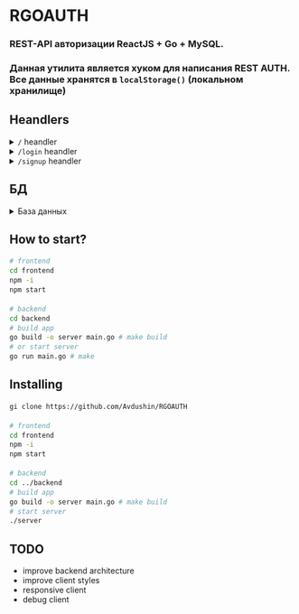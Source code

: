 # RGOAUTH

### REST-API авторизации ReactJS + Go + MySQL.
### Данная утилита является хуком для написания REST AUTH. Все данные хранятся в `localStorage()` (локальном хранилище)


## Heandlers

<details>
  <summary><code>/</code> heandler </summary>
  
  ### main page
  
\
  ![](docs/img/rgoauth.png)

  ### loggined user
\
![](docs/img/1.jpg)
  
</details>

<details>
  <summary><code>/login</code> heandler </summary>

  `/login` heandler

![login-screen](docs/img/empty.png)

### After authorization, the password is hashed
\
  ![](docs/img/hashed-pass.jpg)
  
</details>

<details>
  <summary><code>/signup</code> heandler </summary>

### `/signup` heandler 
\
![](docs/img/signup.jpg)

![](docs/img/signup-process.jpg)
  
</details>

## БД

<details>
  <summary>База данных</summary>

### Таблицы

![](docs/img/db/tables.jpg)

### Таблица Users
  
структура:

![](docs/img/db/users_struct.jpg)

пример:

![](docs/img/db/users_example.jpg)


<!-- ### Таблица Sessions
  
структура:

![](docs/img/db/sessions_struct.jpg)

пример:

![](docs/img/db/sessions_example.jpg) -->

</details>


## How to start?

```bash
# frontend
cd frontend
npm -i
npm start

# backend
cd backend
# build app
go build -o server main.go # make build
# or start server
go run main.go # make
```

## Installing

```bash
gi clone https://github.com/Avdushin/RGOAUTH

# frontend
cd frontend
npm -i
npm start

# backend
cd ../backend
# build app
go build -o server main.go # make build
# start server
./server
```

## TODO

- improve backend architecture
- improve client styles
- responsive client
- debug client